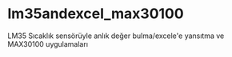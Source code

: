 # lm35andexcel_max30100
LM35 Sıcaklık sensörüyle anlık değer bulma/excele'e yansıtma ve MAX30100 uygulamaları
